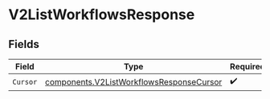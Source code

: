 # V2ListWorkflowsResponse


## Fields

| Field                                                                                                | Type                                                                                                 | Required                                                                                             | Description                                                                                          |
| ---------------------------------------------------------------------------------------------------- | ---------------------------------------------------------------------------------------------------- | ---------------------------------------------------------------------------------------------------- | ---------------------------------------------------------------------------------------------------- |
| `Cursor`                                                                                             | [components.V2ListWorkflowsResponseCursor](../../models/components/v2listworkflowsresponsecursor.md) | :heavy_check_mark:                                                                                   | N/A                                                                                                  |